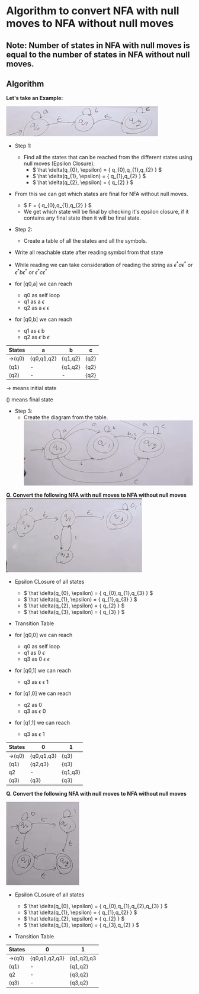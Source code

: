 # Algorithm to convert NFA with null moves to NFA without null moves

## Note: Number of states in NFA with null moves is equal to the number of states in NFA without null moves.

## Algorithm

**Let's take an Example:**

![Question Image](image-10.png)

- Step 1:
    - Find all the states that can be reached from the different states using null moves (Epsilon Closure).
        - $ \hat \delta(q_{0}, \epsilon) = \{ q_{0},q_{1},q_{2}  \} $
        - $ \hat \delta(q_{1}, \epsilon) = \{ q_{1},q_{2}  \} $
        - $ \hat \delta(q_{2}, \epsilon) = \{ q_{2}  \} $
- From this we can get which states are final for NFA without null moves.
    - $ F = \{ q_{0},q_{1},q_{2}  \} $
    - We get which state will be final by checking it's epsilon closure, if it contains any final state then it will be final state.

- Step 2:
    - Create a table of all the states and all the symbols.

- Write all reachable state after reading symbol from that state
- While reading we can take consideration of reading the string as $\epsilon^{*}a\epsilon^{*}$ or $\epsilon^{*}b\epsilon^{*}$ or $\epsilon^{*}c\epsilon^{*}$

- for [q0,a] we can reach
    - q0 as self loop
    - q1 as a $\epsilon$
    - q2 as a $\epsilon$ $\epsilon$

- for [q0,b] we can reach
    - q1 as $\epsilon$ b
    - q2 as $\epsilon$ b $\epsilon$

| States | a | b | c |
| ------ | - | - | - |
|  ->(q0)     | {q0,q1,q2} | {q1,q2} | {q2} |
| (q1)     | - | {q1,q2} | {q2} |
| (q2)     | - | - | {q2} |

-> means initial state

() means final state

- Step 3:
    - Create the diagram from the table.
![Answer](image-11.png)

**Q. Convert the following NFA with null moves to NFA without null moves**
![Question Image](image-12.png)

- Epsilon CLosure of all states
    - $ \hat \delta(q_{0}, \epsilon) = \{ q_{0},q_{1},q_{3}  \} $
    - $ \hat \delta(q_{1}, \epsilon) = \{ q_{1},q_{3}  \} $
    - $ \hat \delta(q_{2}, \epsilon) = \{ q_{2}  \} $
    - $ \hat \delta(q_{3}, \epsilon) = \{ q_{3}  \} $

- Transition Table

- for [q0,0] we can reach
    - q0 as self loop
    - q1 as 0 $\epsilon$
    - q3 as 0 $\epsilon$ $\epsilon$
- for [q0,1] we can reach
    - q3 as $\epsilon$ $\epsilon$ 1
- for [q1,0] we can reach
    - q2 as 0
    - q3 as $\epsilon$ 0
- for [q1,1] we can reach
    - q3 as $\epsilon$ 1

| States | 0 | 1 |
| ------ | - | - |
|  ->(q0) | {q0,q1,q3} | {q3} |
| (q1) | {q2,q3} | {q3} |
| q2 | - | {q1,q3} |
| (q3) | {q3} | {q3} |

**Q. Convert the following NFA with null moves to NFA without null moves**

![Question Image](image-13.png)

- Epsilon CLosure of all states
    - $ \hat \delta(q_{0}, \epsilon) = \{ q_{0},q_{1},q_{2},q_{3}  \} $
    - $ \hat \delta(q_{1}, \epsilon) = \{ q_{1},q_{2}  \} $ 
    - $ \hat \delta(q_{2}, \epsilon) = \{ q_{2}  \} $
    - $ \hat \delta(q_{3}, \epsilon) = \{ q_{3},q_{2}  \} $

- Transition Table

| States | 0 | 1 |
| ------ | - | - |
|  ->(q0) | {q0,q1,q2,q3} | {q1,q2},q3 |
| (q1) | - | {q1,q2} |
| q2 | - | {q3,q2} |
| (q3) | - | {q3,q2} |